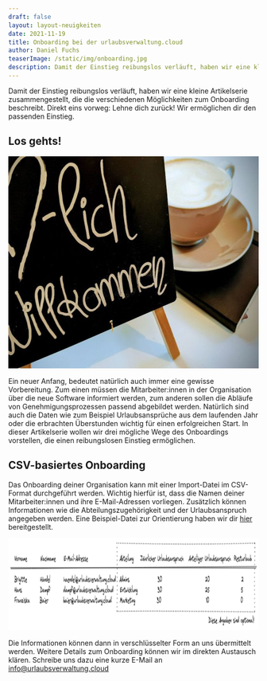 ```yaml
---
draft: false
layout: layout-neuigkeiten
date: 2021-11-19
title: Onboarding bei der urlaubsverwaltung.cloud
author: Daniel Fuchs
teaserImage: /static/img/onboarding.jpg
description: Damit der Einstieg reibungslos verläuft, haben wir eine kleine Artikelserie zusammengestellt, die die verschiedenen Möglichkeiten zum Onboarding beschreibt.
---
```


Damit der Einstieg reibungslos verläuft, haben wir eine kleine Artikelserie zusammengestellt, die die verschiedenen Möglichkeiten zum Onboarding beschreibt.
Direkt eins vorweg: Lehne dich zurück! Wir ermöglichen dir den passenden Einstieg.

<!-- more -->

## Los gehts!

<div class="flex flex-col items-center mt-2 lg:flex-row lg:space-x-8 lg:mb-8">
  <picture>
    <source srcset="/static/img/onboarding.avif" type="image/avif" />
    <source srcset="/static/img/onboarding.webp" type="image/webp" />
    <img class="mx-auto lg:max-w-md lg:h-72"
      src="/static/img/onboarding.jpg"
      alt="Herzlich Willkommen"
      decoding="async"
      loading="lazy"
      width="640"
      height="426"
    />
  </picture>
  <div class="max-w-none lg:max-w-screen">
    <p class="mt-4 lg:mb-4">
      Ein neuer Anfang, bedeutet natürlich auch immer eine gewisse Vorbereitung. Zum einen müssen die Mitarbeiter:innen in der Organisation über die neue Software informiert werden, zum anderen sollen die Abläufe von Genehmigungsprozessen passend abgebildet werden. Natürlich sind auch die Daten wie zum Beispiel Urlaubsansprüche aus dem laufenden Jahr oder die erbrachten Überstunden wichtig für einen erfolgreichen Start. In dieser Artikelserie wollen wir drei mögliche Wege des Onboardings vorstellen, die einen reibungslosen Einstieg ermöglichen.
    </p>
  </div>
</div>

## CSV-basiertes Onboarding

Das Onboarding deiner Organisation kann mit einer Import-Datei im CSV-Format durchgeführt werden. Wichtig hierfür ist, dass die Namen deiner Mitarbeiter:innen und ihre E-Mail-Adressen vorliegen. Zusätzlich können Informationen wie die Abteilungszugehörigkeit und der Urlaubsanspruch angegeben werden.
Eine Beispiel-Datei zur Orientierung haben wir dir <a href="/static/import-beispiel.csv" class="underline">hier</a> bereitgestellt.

<picture>
  <source srcset="import-beispiel.avif" type="image/avif" />
  <source srcset="import-beispiel.webp" type="image/webp" />
  <img
    src="import-beispiel.png"
    alt="Beispiel für einen Import"
    decoding="async"
    loading="lazy"
    width="1209"
    height="185"
  />
</picture>

Die Informationen können dann in verschlüsselter Form an uns übermittelt werden.
Weitere Details zum Onboarding können wir im direkten Austausch klären. Schreibe uns dazu eine kurze E-Mail an <a href="mailto:info@urlaubsverwaltung.cloud?subject=Onboarding meiner Organisation" class="underline">info@urlaubsverwaltung.cloud</a>
